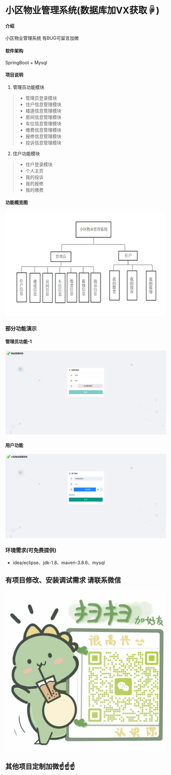 # 小区物业管理系统(数据库加VX获取☟)

#### 介绍
小区物业管理系统
有BUG可留言加微

#### 软件架构
SpringBoot + Mysql

#### 项目说明

1.  管理员功能模块
> - 管理员登录模块
> - 住户信息管理模块
> - 楼道信息管理模块
> - 房间信息管理模块
> - 车位信息管理模块
> - 缴费信息管理模块
> - 报修信息管理模块
> - 投诉信息管理模块
2.  住户功能模块
> - 住户登录模块
> - 个人主页
> - 我的投诉
> - 我的报修
> - 我的缴费


#### 功能概览图
![输入图片说明](photo/%E5%8A%9F%E8%83%BDer%E5%9B%BE.gif)

### 部分功能演示
#### 管理员功能-1
![输入图片说明](photo/%E7%AE%A1%E7%90%86%E5%91%98%E5%8A%9F%E8%83%BD-1.gif)


#### 用户功能
![输入图片说明](photo/%E7%94%A8%E6%88%B7%E5%8A%9F%E8%83%BD.gif)


### 环境需求(可免费提供)
- idea/eclipse、jdk-1.8、maven-3.8.6、mysql


## 有项目修改、安装调试需求 请联系微信
![输入图片说明](photo/0-WeChat.png)

## 其他项目定制加微☝☝☝